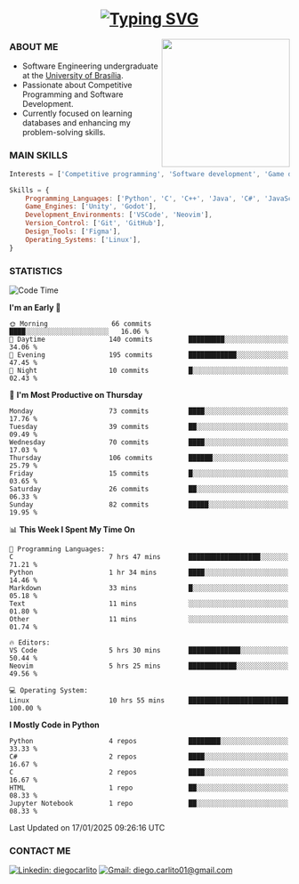 <h1 align="center">
  <a href="https://git.io/typing-svg"><img src="https://readme-typing-svg.herokuapp.com?font=Special+Elite&size=35&duration=4000&pause=1000&color=20C20E&center=true&vCenter=true&width=500&height=70&lines=Hi%2C+I'm+Diego." alt="Typing SVG" /></a>
</h1>

<img align='right' src="https://media.giphy.com/media/VLzbEtlbwJUFljcRbf/giphy.gif?cid=790b7611db1hpcyxpht9vb2qapag4g251jevgml0ve3z438o&ep=v1_gifs_search&rid=giphy.gif&ct=g" width="230">

### ABOUT ME

- Software Engineering undergraduate at the [University of Brasília](http://www.unb.br).
- Passionate about Competitive Programming and Software Development.
- Currently focused on learning databases and enhancing my problem-solving skills.

### MAIN SKILLS

```javascript
Interests = ['Competitive programming', 'Software development', 'Game development', 'Artificial intelligence']

Skills = {
    Programming_Languages: ['Python', 'C', 'C++', 'Java', 'C#', 'JavaScript', 'HTML', 'CSS', 'Assembly (RISC-V)'],
    Game_Engines: ['Unity', 'Godot'],
    Development_Environments: ['VSCode', 'Neovim'],
    Version_Control: ['Git', 'GitHub'],
    Design_Tools: ['Figma'],
    Operating_Systems: ['Linux'],
}
```

### STATISTICS

<!--START_SECTION:waka-->
![Code Time](http://img.shields.io/badge/Code%20Time-28%20hrs%2032%20mins-blue)

**I'm an Early 🐤** 

```text
🌞 Morning                66 commits          ████░░░░░░░░░░░░░░░░░░░░░   16.06 % 
🌆 Daytime                140 commits         █████████░░░░░░░░░░░░░░░░   34.06 % 
🌃 Evening                195 commits         ████████████░░░░░░░░░░░░░   47.45 % 
🌙 Night                  10 commits          █░░░░░░░░░░░░░░░░░░░░░░░░   02.43 % 
```
📅 **I'm Most Productive on Thursday** 

```text
Monday                   73 commits          ████░░░░░░░░░░░░░░░░░░░░░   17.76 % 
Tuesday                  39 commits          ██░░░░░░░░░░░░░░░░░░░░░░░   09.49 % 
Wednesday                70 commits          ████░░░░░░░░░░░░░░░░░░░░░   17.03 % 
Thursday                 106 commits         ██████░░░░░░░░░░░░░░░░░░░   25.79 % 
Friday                   15 commits          █░░░░░░░░░░░░░░░░░░░░░░░░   03.65 % 
Saturday                 26 commits          ██░░░░░░░░░░░░░░░░░░░░░░░   06.33 % 
Sunday                   82 commits          █████░░░░░░░░░░░░░░░░░░░░   19.95 % 
```


📊 **This Week I Spent My Time On** 

```text
💬 Programming Languages: 
C                        7 hrs 47 mins       ██████████████████░░░░░░░   71.21 % 
Python                   1 hr 34 mins        ████░░░░░░░░░░░░░░░░░░░░░   14.46 % 
Markdown                 33 mins             █░░░░░░░░░░░░░░░░░░░░░░░░   05.18 % 
Text                     11 mins             ░░░░░░░░░░░░░░░░░░░░░░░░░   01.80 % 
Other                    11 mins             ░░░░░░░░░░░░░░░░░░░░░░░░░   01.74 % 

🔥 Editors: 
VS Code                  5 hrs 30 mins       █████████████░░░░░░░░░░░░   50.44 % 
Neovim                   5 hrs 25 mins       ████████████░░░░░░░░░░░░░   49.56 % 

💻 Operating System: 
Linux                    10 hrs 55 mins      █████████████████████████   100.00 % 
```

**I Mostly Code in Python** 

```text
Python                   4 repos             ████████░░░░░░░░░░░░░░░░░   33.33 % 
C#                       2 repos             ████░░░░░░░░░░░░░░░░░░░░░   16.67 % 
C                        2 repos             ████░░░░░░░░░░░░░░░░░░░░░   16.67 % 
HTML                     1 repo              ██░░░░░░░░░░░░░░░░░░░░░░░   08.33 % 
Jupyter Notebook         1 repo              ██░░░░░░░░░░░░░░░░░░░░░░░   08.33 % 
```




 Last Updated on 17/01/2025 09:26:16 UTC
<!--END_SECTION:waka-->
### CONTACT ME

[![Linkedin: diegocarlito](https://img.shields.io/badge/-diegocarlito-blue?style=flat-square&logo=Linkedin&logoColor=white&link=https://www.linkedin.com/in/diegocarlito/)](https://www.linkedin.com/in/diegocarlito/)
[![Gmail: diego.carlito01@gmail.com](https://img.shields.io/badge/-diego.carlito01@gmail.com-c14438?style=flat-square&logo=Gmail&logoColor=white&link=mailto:diego.carlito01@gmail.com)](mailto:diego.carlito01@gmail.com)
